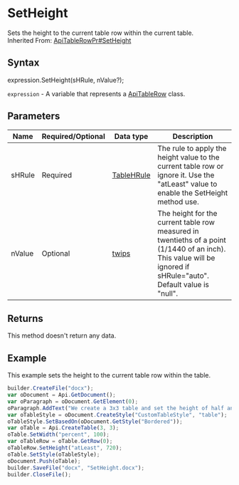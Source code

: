 # SetHeight

Sets the height to the current table row within the current table.<br>Inherited From: [ApiTableRowPr#SetHeight](../../ApiTableRowPr/Methods/SetHeight.md)

## Syntax

expression.SetHeight(sHRule, nValue?);

`expression` - A variable that represents a [ApiTableRow](../ApiTableRow.md) class.

## Parameters

| **Name** | **Required/Optional** | **Data type** | **Description** |
| ------------- | ------------- | ------------- | ------------- |
| sHRule | Required | [TableHRule](../../../Enumerations/TableHRule.md) | The rule to apply the height value to the current table row or ignore it. Use the "atLeast" value to enable the SetHeight method use. |
| nValue | Optional | [twips](../../../Enumerations/twips.md)  | The height for the current table row measured in twentieths of a point (1/1440 of an inch). This value will be ignored if sHRule="auto". Default value is "null". |

## Returns

This method doesn't return any data.

## Example

This example sets the height to the current table row within the table.

```javascript
builder.CreateFile("docx");
var oDocument = Api.GetDocument();
var oParagraph = oDocument.GetElement(0);
oParagraph.AddText("We create a 3x3 table and set the height of half an inch to row #1:");
var oTableStyle = oDocument.CreateStyle("CustomTableStyle", "table");
oTableStyle.SetBasedOn(oDocument.GetStyle("Bordered"));
var oTable = Api.CreateTable(3, 3);
oTable.SetWidth("percent", 100);
var oTableRow = oTable.GetRow(0);
oTableRow.SetHeight("atLeast", 720);
oTable.SetStyle(oTableStyle);
oDocument.Push(oTable);
builder.SaveFile("docx", "SetHeight.docx");
builder.CloseFile();
```